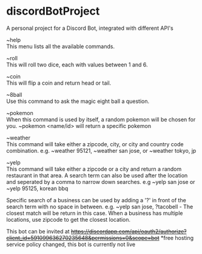 # discordBotProject
A personal project for a Discord Bot, integrated with different API's

~help  
This menu lists all the available commands.

~roll  
This will roll two dice, each with values between 1 and 6.

~coin  
This will flip a coin and return head or tail.

~8ball <question>  
Use this command to ask the magic eight ball a question.

~pokemon  
When this command is used by itself, a random pokemon will be chosen for you.
~pokemon <name/id> will return a specific pokemon

~weather <location>  
This command will take either a zipcode, city, or city and country code combination.
e.g. ~weather 95121, ~weather san jose, or ~weather tokyo, jp

~yelp <location>  
This command will take either a zipcode or a city and return a random restaurant in that area.
A search term can also be used after the location and seperated by a comma to narrow down searches. 
e.g ~yelp san jose or ~yelp 95125, korean bbq
  
Specific search of a business can be used by adding a '?' in front of the search term with no space in between.
e.g. ~yelp san jose, ?tacobell - The closest match will be return in this case. When a business has multiple locations, use zipcode to get the closest location.    

This bot can be invited at <del>https://discordapp.com/api/oauth2/authorize?client_id=591099636270235648&permissions=0&scope=bot</del> *free hosting service policy changed, this bot is currently not live
